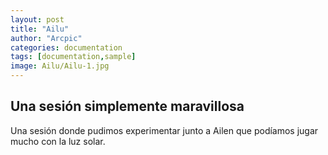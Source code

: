 ```yaml
---
layout: post
title: "Ailu"
author: "Arcpic"
categories: documentation
tags: [documentation,sample]
image: Ailu/Ailu-1.jpg
---
```

## Una sesión simplemente maravillosa
Una sesión donde pudimos experimentar junto a Ailen que podíamos jugar mucho con la luz solar.